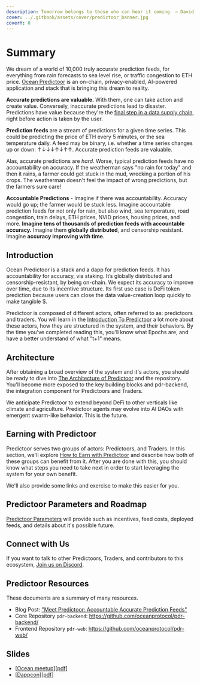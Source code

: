 ```yaml
---
description: Tomorrow belongs to those who can hear it coming. — David Bowie
cover: ../.gitbook/assets/cover/predictoor_banner.jpg
coverY: 0
---
```


# Summary
We dream of a world of 10,000 truly accurate prediction feeds, for everything from rain forecasts to sea level rise, or traffic congestion to ETH price. [Ocean Predictoor](https://predictoor.ai/) is an on-chain, privacy-enabled, AI-powered application and stack that is bringing this dream to reality.

**Accurate predictions are valuable.** With them, one can take action and create value. Conversely, inaccurate predictions lead to disaster. Predictions have value because they're the [final step in a data supply chain](https://blog.oceanprotocol.com/the-data-value-creation-loop-68e23575be02), right before action is taken by the user.

**Prediction feeds** are a stream of predictions for a given time series. This could be predicting the price of ETH every 5 minutes, or the sea temperature daily. A feed may be binary, i.e. whether a time series changes up or down: ↑↓↓↓↑↓↑↑. Accurate prediction feeds are valuable.

Alas, accurate predictions are *hard*. Worse, typical prediction feeds have no accountability on accuracy. If the weatherman says "no rain for today" and then it rains, a farmer could get stuck in the mud, wrecking a portion of his crops. The weatherman doesn't feel the impact of wrong predictions, but the farmers sure care! 

**Accountable Predictions** - Imagine if there was accountability. Accuracy would go up; the farmer would be stuck less. Imagine accountable prediction feeds for not only for rain, but also wind, sea temperature, road congestion, train delays, ETH prices, NVID prices, housing prices, and more. **Imagine tens of thousands of prediction feeds with accountable accuracy.** Imagine them **globally distributed**, and censorship resistant. Imagine **accuracy improving with time**. 

## Introduction
Ocean Predictoor is a stack and a dapp for prediction feeds. It has accountability for accuracy, via staking. It’s globally distributed and censorship-resistant, by being on-chain. We expect its accuracy to improve over time, due to its incentive structure. Its first use case is DeFi token prediction because users can close the data value-creation loop quickly to make tangible \$.  

Predictoor is composed of different actors, often referred to as: predictoors and traders. You will learn in the [Introduction To Predictoor](#introduction) a lot more about these actors, how they are structured in the system, and their behaviors. By the time you've completed reading this, you'll know what Epochs are, and have a better understand of what "t+1" means.

## Architecture
After obtaining a broad overview of the system and it's actors, you should be ready to dive into [The Architecture of Predictoor](pdr-architecture.md) and the repository. You'll become more exposed to the key building blocks and pdr-backend, the integration component for Predictoors and Traders.

We anticipate Predictoor to extend beyond DeFi to other verticals like climate and agriculture. Predictoor agents may evolve into AI DAOs with emergent swarm-like behavior. This is the future.

## Earning with Predictoor
Predictoor serves two groups of actors: Predictoors, and Traders. In this section, we'll explore [How to Earn with Predictoor](pdr-earn.md) and describe how both of these groups can benefit from it. After you are done with this, you should know what steps you need to take next in order to start leveraging the system for your own benefit.

We'll also provide some links and exercise to make this easier for you.

## Predictoor Parameters and Roadmap
[Predictoor Parameters](#predictoor-parameters) will provide such as incentives, feed costs, deployed feeds, and details about it's possible future.

## Connect with Us
If you want to talk to other Predictoors, Traders, and contributors to this ecosystem, [Join us on Discord](https://discord.gg/TnXjkR5).

## Predictoor Resources
These documents are a summary of many resources.
- Blog Post: ["Meet Predictoor: Accountable Accurate Prediction Feeds"](https://blog.oceanprotocol.com/meet-predictoor-accountable-accurate-prediction-feeds-8b104d26a5d9)
- Core Repository `pdr-backend`: https://github.com/oceanprotocol/pdr-backend/
- Frontend Repository `pdr-web`: https://github.com/oceanprotocol/pdr-web/

## Slides
- [[Ocean meetup](https://docs.google.com/presentation/d/1Yj14l-FRaMOgxXflHV0-sdHEdAFaAuB2MJNovQEtRFE/edit)][[pdf](https://github.com/trentmc/slides/blob/main/20230913-ocean-meetup-predictoor.pdf)]  
- [[Dappcon](https://docs.google.com/presentation/d/118tBnWNbzuq6vL1TITGq69RKPvHWbxVUZULp8KnfPyQ/edit#slide=id.g243aace1a9a_0_681)][[pdf](https://github.com/trentmc/slides/blob/main/20230912-dappcon-berlin-predictoor.pdf)]  
